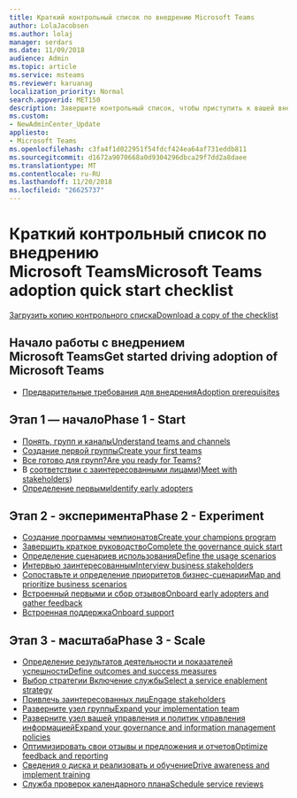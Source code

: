 ```yaml
---
title: Краткий контрольный список по внедрению Microsoft Teams
author: LolaJacobsen
ms.author: lolaj
manager: serdars
ms.date: 11/09/2018
audience: Admin
ms.topic: article
ms.service: msteams
ms.reviewer: karuanag
localization_priority: Normal
search.appverid: MET150
description: Завершите контрольный список, чтобы приступить к вашей внедрения группами Майкрософт.
ms.custom:
- NewAdminCenter_Update
appliesto:
- Microsoft Teams
ms.openlocfilehash: c3fa4f1d022951f54fdcf424ea64af731eddb811
ms.sourcegitcommit: d1672a9070668a0d9304296dbca29f7dd2a8daee
ms.translationtype: MT
ms.contentlocale: ru-RU
ms.lasthandoff: 11/20/2018
ms.locfileid: "26625737"
---
```

# <a name="microsoft-teams-adoption-quick-start-checklist"></a><span data-ttu-id="41195-103">Краткий контрольный список по внедрению Microsoft Teams</span><span class="sxs-lookup"><span data-stu-id="41195-103">Microsoft Teams adoption quick start checklist</span></span>

[<span data-ttu-id="41195-104">Загрузить копию контрольного списка</span><span class="sxs-lookup"><span data-stu-id="41195-104">Download a copy of the checklist</span></span>](https://docs.microsoft.com/en-us/MicrosoftTeams/teams-adoption-quick-start-checklist?branch=pr-en-us-2018)

## <a name="get-started-driving-adoption-of-microsoft-teams"></a><span data-ttu-id="41195-105">Начало работы с внедрением Microsoft Teams</span><span class="sxs-lookup"><span data-stu-id="41195-105">Get started driving adoption of Microsoft Teams</span></span>

- [<span data-ttu-id="41195-106">Предварительные требования для внедрения</span><span class="sxs-lookup"><span data-stu-id="41195-106">Adoption prerequisites</span></span>](teams-adoption-get-started.md)

## <a name="phase-1---start"></a><span data-ttu-id="41195-107">Этап 1 — начало</span><span class="sxs-lookup"><span data-stu-id="41195-107">Phase 1 - Start</span></span>

- [<span data-ttu-id="41195-108">Понять, групп и каналы</span><span class="sxs-lookup"><span data-stu-id="41195-108">Understand teams and channels</span></span>](teams-adoption-understand-teams-and-channels.md)
- [<span data-ttu-id="41195-109">Создание первой группы</span><span class="sxs-lookup"><span data-stu-id="41195-109">Create your first teams</span></span>](teams-adoption-your-first-teams.md)
- [<span data-ttu-id="41195-110">Все готово для групп?</span><span class="sxs-lookup"><span data-stu-id="41195-110">Are you ready for Teams?</span></span>](teams-adoption-assess-readiness.md)
- <span data-ttu-id="41195-111">В [соответствии с заинтересованными лицами](teams-adoption-assess-readiness.md#assess-your-stakeholders))</span><span class="sxs-lookup"><span data-stu-id="41195-111">[Meet with stakeholders](teams-adoption-assess-readiness.md#assess-your-stakeholders))</span></span>
- [<span data-ttu-id="41195-112">Определение первыми</span><span class="sxs-lookup"><span data-stu-id="41195-112">Identify early adopters</span></span>](teams-adoption-assess-readiness.md#identify-early-adopters)

## <a name="phase-2---experiment"></a><span data-ttu-id="41195-113">Этап 2 - эксперимента</span><span class="sxs-lookup"><span data-stu-id="41195-113">Phase 2 - Experiment</span></span>

- [<span data-ttu-id="41195-114">Создание программы чемпионатов</span><span class="sxs-lookup"><span data-stu-id="41195-114">Create your champions program</span></span>](teams-adoption-create-champions-program.md)
- [<span data-ttu-id="41195-115">Завершить краткое руководство</span><span class="sxs-lookup"><span data-stu-id="41195-115">Complete the governance quick start</span></span>](teams-adoption-governance-quick-start.md)
- [<span data-ttu-id="41195-116">Определение сценариев использования</span><span class="sxs-lookup"><span data-stu-id="41195-116">Define the usage scenarios</span></span>](teams-adoption-define-usage-scenarios.md)
- [<span data-ttu-id="41195-117">Интервью заинтересованным</span><span class="sxs-lookup"><span data-stu-id="41195-117">Interview business stakeholders</span></span>](teams-adoption-define-usage-scenarios.md#interview-business-stakeholders)
- [<span data-ttu-id="41195-118">Сопоставьте и определение приоритетов бизнес-сценарии</span><span class="sxs-lookup"><span data-stu-id="41195-118">Map and prioritize business scenarios</span></span>](teams-adoption-define-usage-scenarios.md#map-and-prioritize-business-scenarios)
- [<span data-ttu-id="41195-119">Встроенный первыми и сбор отзывов</span><span class="sxs-lookup"><span data-stu-id="41195-119">Onboard early adopters and gather feedback</span></span>](teams-adoption-onboard-early-adopters.md)
- [<span data-ttu-id="41195-120">Встроенная поддержка</span><span class="sxs-lookup"><span data-stu-id="41195-120">Onboard support</span></span>](teams-adoption-onboard-support.md)

## <a name="phase-3---scale"></a><span data-ttu-id="41195-121">Этап 3 - масштаба</span><span class="sxs-lookup"><span data-stu-id="41195-121">Phase 3 - Scale</span></span>

- [<span data-ttu-id="41195-122">Определение результатов деятельности и показателей успешности</span><span class="sxs-lookup"><span data-stu-id="41195-122">Define outcomes and success measures</span></span>](teams-adoption-define-outcomes.md)
- [<span data-ttu-id="41195-123">Выбор стратегии Включение службы</span><span class="sxs-lookup"><span data-stu-id="41195-123">Select a service enablement strategy</span></span>](teams-adoption-define-outcomes.md#select-a-service-enablement-strategy)
- [<span data-ttu-id="41195-124">Привлечь заинтересованных лиц</span><span class="sxs-lookup"><span data-stu-id="41195-124">Engage stakeholders</span></span>](teams-adoption-define-outcomes.md#engage-stakeholders)
- [<span data-ttu-id="41195-125">Разверните узел группы</span><span class="sxs-lookup"><span data-stu-id="41195-125">Expand your implementation team</span></span>](teams-adoption-define-outcomes.md#expand-your-implementation-team)
- [<span data-ttu-id="41195-126">Разверните узел вашей управления и политик управления информацией</span><span class="sxs-lookup"><span data-stu-id="41195-126">Expand your governance and information management policies</span></span>](teams-adoption-define-outcomes.md#expand-your-governance-and-information-management-policies)
- [<span data-ttu-id="41195-127">Оптимизировать свои отзывы и предложения и отчетов</span><span class="sxs-lookup"><span data-stu-id="41195-127">Optimize feedback and reporting</span></span>](teams-adoption-optimize-feedback-and-reporting.md)
- [<span data-ttu-id="41195-128">Сведения о диска и реализовать и обучение</span><span class="sxs-lookup"><span data-stu-id="41195-128">Drive awareness and implement training</span></span>](teams-adoption-drive-awareness.md)
- [<span data-ttu-id="41195-129">Служба проверок календарного плана</span><span class="sxs-lookup"><span data-stu-id="41195-129">Schedule service reviews</span></span>](teams-adoption-schedule-service-health-reviews.md)



